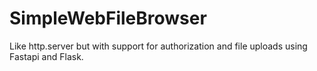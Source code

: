 # SimpleWebFileBrowser

Like http.server but with support for authorization and file uploads using Fastapi and Flask.